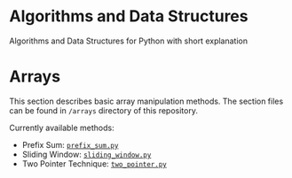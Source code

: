 # Algorithms and Data Structures
Algorithms and Data Structures for Python with short explanation

# Arrays

This section describes basic array manipulation methods.
The section files can be found in `/arrays` directory of this repository.

Currently available methods:
* Prefix Sum: [`prefix_sum.py`](/arrays/prefix_sum.py)
* Sliding Window: [`sliding_window.py`](/arrays/sliding_window.py)
* Two Pointer Technique: [`two_pointer.py`](/arrays/two_pointer.py)
